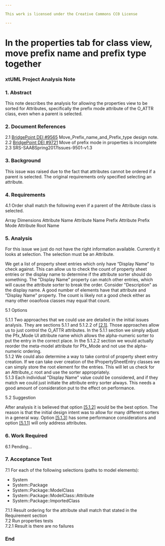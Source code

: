 ```yaml
---

This work is licensed under the Creative Commons CC0 License

---
```


# In the properties tab for class view, move prefix name and prefix type together
### xtUML Project Analysis Note


### 1. Abstract

This note describes the analysis for allowing the properties view to be sorted for Attributes, specifically the prefix mode attribute of the O_ATTR class, even when a parent is selected.  

### 2. Document References

<a id="2.1"></a>2.1 [BridgePoint DEI #9565](https://github.com/travislondon/bridgepoint/blob/master/doc-bridgepoint/notes/9565_%20Move_Prefix_name_and_Prefix_type/9565_%20Move_Prefix_name_and_Prefix_type.md) Move_Prefix_name_and_Prefix_type design note.  
<a id="2.2"></a>2.2 [BridgePoint DEI #9721](https://support.onefact.net/issues/9721) Move of prefix mode in properties is incomplete    
<a id="2.3"></a>2.3 SRS-SAABSpring2017Issues-9501-v1.3   

### 3. Background

This issue was raised due to the fact that attributes cannot be ordered if a parent is selected.  The original requirements only specified selecting an attribute.

### 4. Requirements

4.1 Order shall match the following even if a parent of the Attribute class is selected.

Array Dimensions
Attribute Name
Attribute Name Prefix
Attribute Prefix Mode
Attribute Root Name   

### 5. Analysis
For this issue we just do not have the right information available.  Currently it looks at selection. The selection must be an Attribute.    

We get a list of property sheet entries which only have “Display Name” to check against.  This can allow us to check the count of property sheet entries or the display name to determine if the attribute sorter should do something.  The "Display Name" property can match other entries, which will cause the attribute sorter to break the order.  Consider "Description" as the display name.  A good number of elements have that attribute and "Display Name" property.  The count is likely not a good check either as many other ooaofooa classes may equal that count.     

5.1 Options

5.1.1 Two approaches that we could use are detailed in the initial issues analysis.  They are sections 5.1.1 and 5.1.2.2 of [[2.1]](#2.1).  Those approaches allow us to just control the O_ATTR attributes.  In the 5.1.1 section we simply adjust the Pfx_Mode UI attribute name which allows the alpha-numeric sorter to put the entry in the correct place.  In the 5.1.2.2 section we would actually reorder the meta-model attribute for Pfx_Mode and not use the alpha-numeric ordering.      
5.1.2 We could also determine a way to take control of property sheet entry creation.  If we can take over creation of the IPropertySheetEntry classes we can simply store the root element for the entries.  This will let us check for an Attribute_c root and use the sorter appropriately.       
5.1.3 Each individual "Display Name" value could be considered, and if they match we could just initiate the attribute entry sorter always.  This needs a good amount of consideration put to the effect on performance.  

5.2 Suggestion  

After analysis it is believed that option [[5.1.2]](#5.1.2) would be the best option.  The reason is that the initial design intent was to allow for many different sorters in a general way.  Option [[5.1.3]](#5.1.3) has some performance considerations and option [[5.1.1]](#5.1.1) will only address attributes.  

### 6. Work Required

6.1 Pending...  

### 7. Acceptance Test

7.1 For each of the following selections (paths to model elements):  

* System  
* System::Package  
* System::Package::ModelClass  
* System::Package::ModelClass::Attribute  
* System::Package::ImportedClass

7.1.1 Result ordering for the attribute shall match that stated in the Requirement section    
7.2 Run properties tests  
7.2.1 Result is there are no failures  


### End
